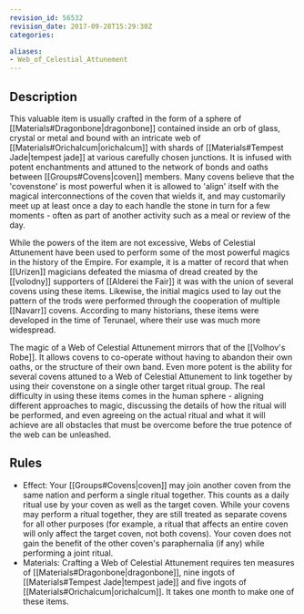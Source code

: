 ```yaml
---
revision_id: 56532
revision_date: 2017-09-28T15:29:30Z
categories:

aliases:
- Web_of_Celestial_Attunement
---
```



## Description
This valuable item is usually crafted in the form of a sphere of [[Materials#Dragonbone|dragonbone]] contained inside an orb of glass, crystal or metal and bound with an intricate web of [[Materials#Orichalcum|orichalcum]] with shards of [[Materials#Tempest Jade|tempest jade]] at various carefully chosen junctions. It is infused with potent enchantments and attuned to the network of bonds and oaths between [[Groups#Covens|coven]] members. Many covens believe that the 'covenstone' is most powerful when it is allowed to 'align' itself with the magical interconnections of the coven that wields it, and may customarily meet up at least once a day to each handle the stone in turn for a few moments - often as part of another activity such as a meal or review of the day.

While the powers of the item are not excessive, Webs of Celestial Attunement have been used to perform some of the most powerful magics in the history of the Empire. For example, it is a matter of record that when [[Urizen]] magicians defeated the miasma of dread created by the [[volodny]] supporters of [[Alderei the Fair]] it was with the union of several covens using these items. Likewise, the initial magics used to lay out the pattern of the trods were performed through the cooperation of multiple [[Navarr]] covens. According to many historians, these items were developed in the time of Terunael, where their use was much more widespread. 

The magic of a Web of Celestial Attunement mirrors that of the [[Volhov's Robe]]. It allows covens to co-operate without having to abandon their own oaths, or the structure of their own band. Even more potent is the ability for several covens attuned to a Web of Celestial Attunement to link together by using their covenstone on a single other target ritual group. The real difficulty in using these items comes in the human sphere - aligning different approaches to magic, discussing the details of how the ritual will be performed, and even agreeing on the actual ritual and what it will achieve are all obstacles that must be overcome before the true potence of the web can be unleashed.

## Rules

* Effect: Your [[Groups#Covens|coven]] may join another coven from the same nation and perform a single ritual together. This counts as a daily ritual use by your coven as well as the target coven. While your covens may perform a ritual together, they are still treated as separate covens for all other purposes (for example, a ritual that affects an entire coven will only affect the target coven, not both covens). Your coven does not gain the benefit of the other coven's paraphernalia (if any) while performing a joint ritual.
* Materials: Crafting a Web of Celestial Attunement requires ten measures of [[Materials#Dragonbone|dragonbone]], nine ingots of [[Materials#Tempest Jade|tempest jade]] and five ingots of [[Materials#Orichalcum|orichalcum]]. It takes one month to make one of these items.